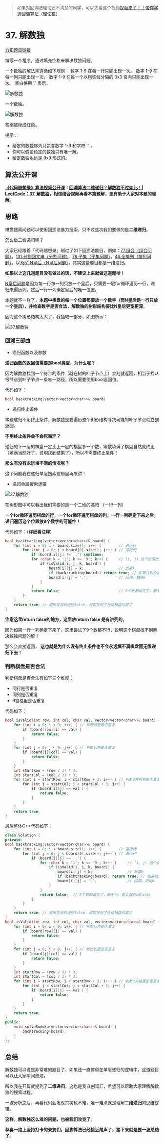 



> 如果对回溯法理论还不清楚的同学，可以先看这个视频[视频来了！！带你学透回溯算法（理论篇）](https://mp.weixin.qq.com/s/wDd5azGIYWjbU0fdua_qBg)

# 37. 解数独

[力扣题目链接](https://leetcode.cn/problems/sudoku-solver/)

编写一个程序，通过填充空格来解决数独问题。

一个数独的解法需遵循如下规则：
数字 1-9 在每一行只能出现一次。
数字 1-9 在每一列只能出现一次。
数字 1-9 在每一个以粗实线分隔的 3x3 宫内只能出现一次。
空白格用 '.' 表示。

![解数独](https://code-thinking-1253855093.file.myqcloud.com/pics/202011171912586.png)

一个数独。

![解数独](https://code-thinking-1253855093.file.myqcloud.com/pics/20201117191340669.png)

答案被标成红色。

提示：

* 给定的数独序列只包含数字 1-9 和字符 '.' 。
* 你可以假设给定的数独只有唯一解。
* 给定数独永远是 9x9 形式的。

## 算法公开课

**[《代码随想录》算法视频公开课](https://programmercarl.com/other/gongkaike.html)：[回溯算法二维递归？解数独不过如此！| LeetCode：37. 解数独](https://www.bilibili.com/video/BV1TW4y1471V/)，相信结合视频再看本篇题解，更有助于大家对本题的理解**。

## 思路

棋盘搜索问题可以使用回溯法暴力搜索，只不过这次我们要做的是**二维递归**。

怎么做二维递归呢？

大家已经跟着「代码随想录」刷过了如下回溯法题目，例如：[77.组合（组合问题）](https://programmercarl.com/0077.组合.html)，[131.分割回文串（分割问题）](https://programmercarl.com/0131.分割回文串.html)，[78.子集（子集问题）](https://programmercarl.com/0078.子集.html)，[46.全排列（排列问题）](https://programmercarl.com/0046.全排列.html)，以及[51.N皇后（N皇后问题）](https://programmercarl.com/0051.N皇后.html)，其实这些题目都是一维递归。

**如果以上这几道题目没有做过的话，不建议上来就做这道题哈！**

[N皇后问题](https://programmercarl.com/0051.N皇后.html)是因为每一行每一列只放一个皇后，只需要一层for循环遍历一行，递归来遍历列，然后一行一列确定皇后的唯一位置。

本题就不一样了，**本题中棋盘的每一个位置都要放一个数字（而N皇后是一行只放一个皇后），并检查数字是否合法，解数独的树形结构要比N皇后更宽更深**。

因为这个树形结构太大了，我抽取一部分，如图所示：

![37.解数独](https://code-thinking-1253855093.file.myqcloud.com/pics/2020111720451790-20230310131816104.png)


### 回溯三部曲

* 递归函数以及参数

**递归函数的返回值需要是bool类型，为什么呢？**

因为解数独找到一个符合的条件（就在树的叶子节点上）立刻就返回，相当于找从根节点到叶子节点一条唯一路径，所以需要使用bool返回值。

代码如下：

```cpp
bool backtracking(vector<vector<char>>& board)
```

* 递归终止条件

本题递归不用终止条件，解数独是要遍历整个树形结构寻找可能的叶子节点就立刻返回。

**不用终止条件会不会死循环？**

递归的下一层的棋盘一定比上一层的棋盘多一个数，等数填满了棋盘自然就终止（填满当然好了，说明找到结果了），所以不需要终止条件！

**那么有没有永远填不满的情况呢？**

这个问题我在递归单层搜索逻辑里再来讲！

* 递归单层搜索逻辑

![37.解数独](https://code-thinking-1253855093.file.myqcloud.com/pics/2020111720451790-20230310131822254.png)

在树形图中可以看出我们需要的是一个二维的递归 （一行一列）

**一个for循环遍历棋盘的行，一个for循环遍历棋盘的列，一行一列确定下来之后，递归遍历这个位置放9个数字的可能性！**


代码如下：（**详细看注释**）

```CPP
bool backtracking(vector<vector<char>>& board) {
    for (int i = 0; i < board.size(); i++) {        // 遍历行
        for (int j = 0; j < board[0].size(); j++) { // 遍历列
            if (board[i][j] != '.') continue;
            for (char k = '1'; k <= '9'; k++) {     // (i, j) 这个位置放k是否合适
                if (isValid(i, j, k, board)) {
                    board[i][j] = k;                // 放置k
                    if (backtracking(board)) return true; // 如果找到合适一组立刻返回
                    board[i][j] = '.';              // 回溯，撤销k
                }
            }
            return false;                           // 9个数都试完了，都不行，那么就返回false
        }
    }
    return true; // 遍历完没有返回false，说明找到了合适棋盘位置了
}
```

**注意这里return false的地方，这里放return false 是有讲究的**。

因为如果一行一列确定下来了，这里尝试了9个数都不行，说明这个棋盘找不到解决数独问题的解！

那么会直接返回， **这也就是为什么没有终止条件也不会永远填不满棋盘而无限递归下去！**

### 判断棋盘是否合法

判断棋盘是否合法有如下三个维度：

* 同行是否重复
* 同列是否重复
* 9宫格里是否重复

代码如下：

```CPP
bool isValid(int row, int col, char val, vector<vector<char>>& board) {
    for (int i = 0; i < 9; i++) { // 判断行里是否重复
        if (board[row][i] == val) {
            return false;
        }
    }
    for (int j = 0; j < 9; j++) { // 判断列里是否重复
        if (board[j][col] == val) {
            return false;
        }
    }
    int startRow = (row / 3) * 3;
    int startCol = (col / 3) * 3;
    for (int i = startRow; i < startRow + 3; i++) { // 判断9方格里是否重复
        for (int j = startCol; j < startCol + 3; j++) {
            if (board[i][j] == val ) {
                return false;
            }
        }
    }
    return true;
}
```

最后整体C++代码如下：


```CPP
class Solution {
private:
bool backtracking(vector<vector<char>>& board) {
    for (int i = 0; i < board.size(); i++) {        // 遍历行
        for (int j = 0; j < board[0].size(); j++) { // 遍历列
            if (board[i][j] == '.') {
                for (char k = '1'; k <= '9'; k++) {     // (i, j) 这个位置放k是否合适
                    if (isValid(i, j, k, board)) {
                        board[i][j] = k;                // 放置k
                        if (backtracking(board)) return true; // 如果找到合适一组立刻返回
                        board[i][j] = '.';              // 回溯，撤销k
                    }
                }
                return false;  // 9个数都试完了，都不行，那么就返回false
            }
        }
    }
    return true; // 遍历完没有返回false，说明找到了合适棋盘位置了
}
bool isValid(int row, int col, char val, vector<vector<char>>& board) {
    for (int i = 0; i < 9; i++) { // 判断行里是否重复
        if (board[row][i] == val) {
            return false;
        }
    }
    for (int j = 0; j < 9; j++) { // 判断列里是否重复
        if (board[j][col] == val) {
            return false;
        }
    }
    int startRow = (row / 3) * 3;
    int startCol = (col / 3) * 3;
    for (int i = startRow; i < startRow + 3; i++) { // 判断9方格里是否重复
        for (int j = startCol; j < startCol + 3; j++) {
            if (board[i][j] == val ) {
                return false;
            }
        }
    }
    return true;
}
public:
    void solveSudoku(vector<vector<char>>& board) {
        backtracking(board);
    }
};

```

## 总结

解数独可以说是非常难的题目了，如果还一直停留在单层递归的逻辑中，这道题目可以让大家瞬间崩溃。

所以我在开篇就提到了**二维递归**，这也是我自创词汇，希望可以帮助大家理解解数独的搜索过程。

一波分析之后，再看代码会发现其实也不难，唯一难点就是理解**二维递归**的思维逻辑。

**这样，解数独这么难的问题，也被我们攻克了**。

**恭喜一路上坚持打卡的录友们，回溯算法已经接近尾声了，接下来就是要一波总结了**。


